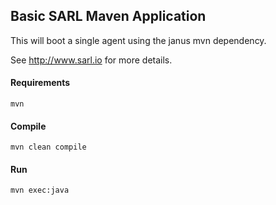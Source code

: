 ## Basic SARL Maven Application
This will boot a single agent using the janus mvn dependency.

See http://www.sarl.io for more details.

#### Requirements
`mvn`

#### Compile
`mvn clean compile`

#### Run
`mvn exec:java`
